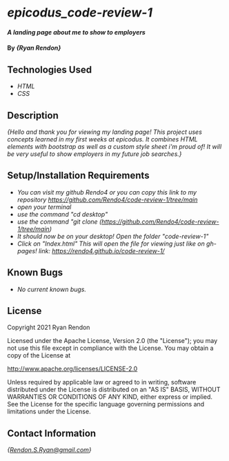 # _epicodus_code-review-1_ #

#### _A landing page about me to show to employers_

#### By _**{Ryan Rendon}**_

## Technologies Used

* _HTML_
* _CSS_

## Description

_{Hello and thank you for viewing my landing page! This project uses concepts learned in my first weeks at epicodus. It combines HTML elements with bootstrap as well as a custom style sheet i'm proud of! It will be very useful to show employers in my future job searches.}_

## Setup/Installation Requirements

* _You can visit my github Rendo4 or you can copy this link to my repository https://github.com/Rendo4/code-review-1/tree/main_
* _open your terminal_
* _use the command "cd desktop"_
* _use the command "git clone (https://github.com/Rendo4/code-review-1/tree/main)_
* _It should now be on your desktop! Open the folder "code-review-1"_
* _Click on "Index.html" This will open the file for viewing just like on gh-pages! link: https://rendo4.github.io/code-review-1/_

## Known Bugs

* _No current known bugs._

## License

Copyright 2021 Ryan Rendon

Licensed under the Apache License, Version 2.0 (the "License");
you may not use this file except in compliance with the License.
You may obtain a copy of the License at

  http://www.apache.org/licenses/LICENSE-2.0

Unless required by applicable law or agreed to in writing, software
distributed under the License is distributed on an "AS IS" BASIS,
WITHOUT WARRANTIES OR CONDITIONS OF ANY KIND, either express or implied.
See the License for the specific language governing permissions and
limitations under the License.

## Contact Information
_{Rendon.S.Ryan@gmail.com}_